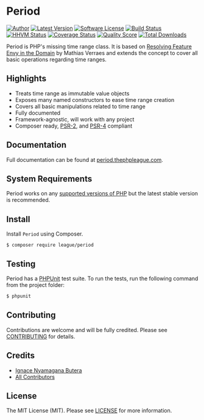 Period
============

[![Author](http://img.shields.io/badge/author-@nyamsprod-blue.svg?style=flat-square)](https://twitter.com/nyamsprod)
[![Latest Version](https://img.shields.io/github/release/thephpleague/period.svg?style=flat-square)](https://github.com/thephpleague/period/releases)
[![Software License](https://img.shields.io/badge/license-MIT-brightgreen.svg?style=flat-square)](LICENSE.md)
[![Build Status](https://img.shields.io/travis/thephpleague/period/master.svg?style=flat-square)](https://travis-ci.org/thephpleague/period)
[![HHVM Status](https://img.shields.io/hhvm/league/period.svg?style=flat-square)](http://hhvm.h4cc.de/package/league/period)
[![Coverage Status](https://img.shields.io/scrutinizer/coverage/g/thephpleague/period.svg?style=flat-square)](https://scrutinizer-ci.com/g/thephpleague/period/code-structure)
[![Quality Score](https://img.shields.io/scrutinizer/g/thephpleague/period.svg?style=flat-square)](https://scrutinizer-ci.com/g/thephpleague/period)
[![Total Downloads](https://img.shields.io/packagist/dt/league/period.svg?style=flat-square)](https://packagist.org/packages/league/period)

Period is PHP's missing time range class. It is based on [Resolving Feature Envy in the Domain](http://verraes.net/2014/08/resolving-feature-envy-in-the-domain/) by Mathias Verraes and extends the concept to cover all basic operations regarding time ranges.

Highlights
-------

- Treats time range as immutable value objects
- Exposes many named constructors to ease time range creation
- Covers all basic manipulations related to time range
- Fully documented
- Framework-agnostic, will work with any project
- Composer ready, [PSR-2], and [PSR-4] compliant

Documentation
-------

Full documentation can be found at [period.thephpleague.com](http://period.thephpleague.com).

System Requirements
-------

Period works on any [supported versions of PHP](http://php.net/supported-versions.php) but the latest stable version is recommended.

Install
-------

Install `Period` using Composer.

```
$ composer require league/period
```

Testing
-------

Period has a [PHPUnit](https://phpunit.de/) test suite. To run the tests, run the following command from the project folder:

``` bash
$ phpunit
```

Contributing
-------

Contributions are welcome and will be fully credited. Please see [CONTRIBUTING](CONTRIBUTING.md) for details.

Credits
-------

- [Ignace Nyamagana Butera](https://github.com/nyamsprod)
- [All Contributors](https://github.com/thephpleague/period/graphs/contributors)

[PSR-2]: http://www.php-fig.org/psr/psr-2/
[PSR-4]: http://www.php-fig.org/psr/psr-4/

License
-------

The MIT License (MIT). Please see [LICENSE](LICENSE) for more information.
